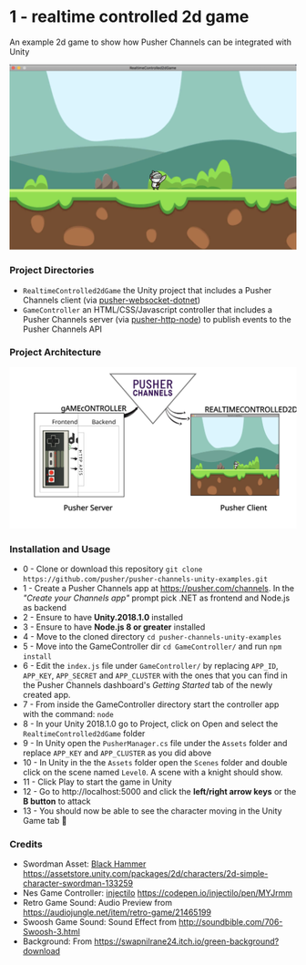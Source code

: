 # 1 - realtime controlled 2d game
An example 2d game to show how Pusher Channels can be integrated with Unity

<div align="center">
  <img width="700px" src="images/1.png"></img>
</div>

### Project Directories
- `RealtimeControlled2dGame` the Unity project that includes a Pusher Channels client (via [pusher-websocket-dotnet](https://github.com/pusher/pusher-websocket-dotnet))
- `GameController` an HTML/CSS/Javascript controller that includes a Pusher Channels server (via [pusher-http-node](https://github.com/pusher/pusher-http-node)) to publish events to the Pusher Channels API

### Project Architecture
<div align="center">
  <img width="1200px" src="images/pusher_channels_realtime_game_architecture.svg"></img>
</div>

### Installation and Usage
- 0 - Clone or download this repository `git clone https://github.com/pusher/pusher-channels-unity-examples.git`
- 1 - Create a Pusher Channels app at <https://pusher.com/channels>. In the *"Create your Channels app"* prompt pick .NET as frontend and Node.js as backend
- 2 - Ensure to have **Unity.2018.1.0** installed
- 3 - Ensure to have **Node.js 8 or greater** installed
- 4 - Move to the cloned directory `cd pusher-channels-unity-examples`
- 5 - Move into the GameController dir `cd GameController/` and run `npm install`
- 6 - Edit the `index.js` file under `GameController/` by replacing  `APP_ID`, `APP_KEY`, `APP_SECRET` and `APP_CLUSTER` with the ones that you can find in the  Pusher Channels dashboard's *Getting Started* tab of the newly created app.
- 7 - From inside the GameController directory start the controller app with the command: `node`
- 8 - In your Unity 2018.1.0 go to Project, click on Open and select the `RealtimeControlled2dGame` folder
- 9 - In Unity open the `PusherManager.cs` file under the `Assets` folder and replace `APP_KEY` and `APP_CLUSTER` as you did above
- 10 - In Unity in the the `Assets` folder open the `Scenes` folder and double click on the scene named `Level0`. A scene with a knight should show.
- 11 - Click Play to start the game in Unity
- 12 - Go to http://localhost:5000 and click the **left/right arrow keys** or the **B button** to attack
- 13 - You should now be able to see the character moving in the Unity Game tab :tada:

### Credits
- Swordman Asset: [Black Hammer](https://assetstore.unity.com/publishers/32893) https://assetstore.unity.com/packages/2d/characters/2d-simple-character-swordman-133259
- Nes Game Controller: [injectilo](https://codepen.io/injectilo) https://codepen.io/injectilo/pen/MYJrmm
- Retro Game Sound: Audio Preview from https://audiojungle.net/item/retro-game/21465199 
- Swoosh Game Sound: Sound Effect from http://soundbible.com/706-Swoosh-3.html
- Background: From https://swapnilrane24.itch.io/green-background?download
